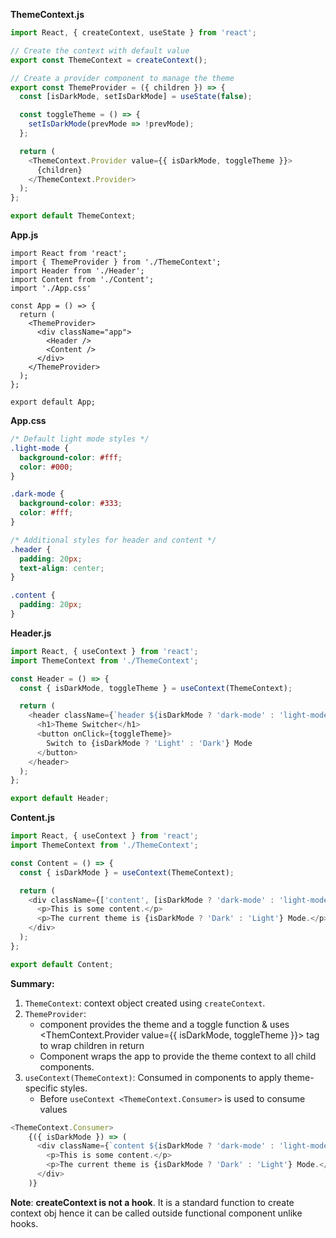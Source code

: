 **ThemeContext.js**
```js
import React, { createContext, useState } from 'react';

// Create the context with default value
export const ThemeContext = createContext();

// Create a provider component to manage the theme
export const ThemeProvider = ({ children }) => {
  const [isDarkMode, setIsDarkMode] = useState(false);

  const toggleTheme = () => {
    setIsDarkMode(prevMode => !prevMode);
  };

  return (
    <ThemeContext.Provider value={{ isDarkMode, toggleTheme }}>
      {children}
    </ThemeContext.Provider>
  );
};

export default ThemeContext;
```

**App.js**
```JSX
import React from 'react';
import { ThemeProvider } from './ThemeContext';
import Header from './Header';
import Content from './Content';
import './App.css'

const App = () => {
  return (
    <ThemeProvider>
      <div className="app">
        <Header />
        <Content />
      </div>
    </ThemeProvider>
  );
};

export default App;
```

**App.css**
```css
/* Default light mode styles */
.light-mode {
  background-color: #fff;
  color: #000;
}

.dark-mode {
  background-color: #333;
  color: #fff;
}

/* Additional styles for header and content */
.header {
  padding: 20px;
  text-align: center;
}

.content {
  padding: 20px;
}

```

**Header.js**
```js
import React, { useContext } from 'react';
import ThemeContext from './ThemeContext';

const Header = () => {
  const { isDarkMode, toggleTheme } = useContext(ThemeContext);

  return (
    <header className={`header ${isDarkMode ? 'dark-mode' : 'light-mode'}`}>
      <h1>Theme Switcher</h1>
      <button onClick={toggleTheme}>
        Switch to {isDarkMode ? 'Light' : 'Dark'} Mode
      </button>
    </header>
  );
};

export default Header;
```

**Content.js**
```js
import React, { useContext } from 'react';
import ThemeContext from './ThemeContext';

const Content = () => {
  const { isDarkMode } = useContext(ThemeContext);

  return (
    <div className={['content', [isDarkMode ? 'dark-mode' : 'light-mode']].join(' ')}>
      <p>This is some content.</p>
      <p>The current theme is {isDarkMode ? 'Dark' : 'Light'} Mode.</p>
    </div>
  );
};

export default Content;
```

**Summary:**
1. `ThemeContext`: context object created using `createContext`.
2. `ThemeProvider`:
   - component provides the theme and a toggle function & uses <ThemContext.Provider value={{ isDarkMode, toggleTheme }}> tag to wrap children in return
   - Component wraps the app to provide the theme context to all child components.
3. `useContext(ThemeContext)`: Consumed in components to apply theme-specific styles.
    - Before `useContext <ThemeContext.Consumer>` is used to consume values

  ```js
  <ThemeContext.Consumer>
      {({ isDarkMode }) => (
        <div className={`content ${isDarkMode ? 'dark-mode' : 'light-mode'}`}>
          <p>This is some content.</p>
          <p>The current theme is {isDarkMode ? 'Dark' : 'Light'} Mode.</p>
        </div>
      )}
  ```

**Note**: **createContext is not a hook**. It is a standard function to create context obj hence it can be called outside functional component unlike hooks. 

